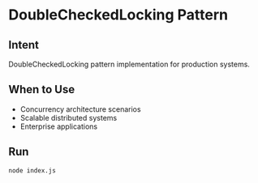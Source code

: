 # DoubleCheckedLocking Pattern

## Intent
DoubleCheckedLocking pattern implementation for production systems.

## When to Use
- Concurrency architecture scenarios
- Scalable distributed systems
- Enterprise applications

## Run
```bash
node index.js
```
